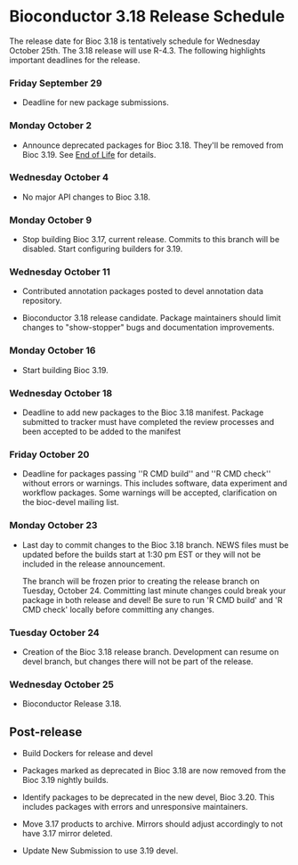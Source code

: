 # Bioconductor 3.18 Release Schedule

The release date for Bioc 3.18 is tentatively schedule for Wednesday October
25th. The 3.18 release will use R-4.3. The following highlights important
deadlines for the release.

### Friday September 29

* Deadline for new package submissions.

### Monday October 2

* Announce deprecated packages for Bioc 3.18. They'll be removed from Bioc 3.19.
  See [End of Life](http://contributions.bioconductor.org/package-end-of-life-policy.html) for details.

### Wednesday October 4

*  No major API changes to Bioc 3.18.

### Monday October 9

* Stop building Bioc 3.17, current release. Commits to this branch will be
  disabled. Start configuring builders for 3.19.

### Wednesday October 11

* Contributed annotation packages posted to devel annotation data repository.

* Bioconductor 3.18 release candidate.  Package maintainers should limit
  changes to "show-stopper" bugs and documentation improvements.

### Monday October 16

* Start building Bioc 3.19.

### Wednesday October 18

* Deadline to add new packages to the Bioc 3.18 manifest. Package submitted to
  tracker must have completed the review processes and been accepted to be added
  to the manifest

### Friday October 20

* Deadline for packages passing ''R CMD build'' and ''R CMD check''
  without errors or warnings. This includes software, data experiment
  and workflow packages. Some warnings will be accepted, clarification
  on the bioc-devel mailing list.

### Monday October 23

* Last day to commit changes to the Bioc 3.18 branch. NEWS files
  must be updated before the builds start at 1:30 pm EST or they will
  not be included in the release announcement.

  The branch will be frozen prior to creating the release branch on Tuesday,
  October 24.  Committing last minute changes could break your package in both
  release and devel! Be sure to run 'R CMD build' and 'R CMD check' locally
  before committing any changes.

### Tuesday October 24

* Creation of the Bioc 3.18 release branch. Development can resume on
  devel branch, but changes there will not be part of the release.

### Wednesday October 25

* Bioconductor Release 3.18.


## Post-release

* Build Dockers for release and devel

* Packages marked as deprecated in Bioc 3.18 are now removed from the
  Bioc 3.19 nightly builds.

* Identify packages to be deprecated in the new devel, Bioc 3.20.
  This includes packages with errors and unresponsive maintainers.

* Move 3.17 products to archive. Mirrors should adjust accordingly to not have
  3.17 mirror deleted.

* Update New Submission to use 3.19 devel.

